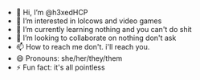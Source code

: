 - 👋 Hi, I’m @h3xedHCP
- 👀 I’m interested in lolcows and video games
- 🌱 I’m currently learning nothing and you can't do shit
- 💞️ I’m looking to collaborate on nothing don't ask
- 📫 How to reach me don't. i'll reach you.
- 😄 Pronouns: she/her/they/them
- ⚡ Fun fact: it's all pointless

<!---
h3xedHCP/h3xedHCP is a ✨ special ✨ repository because its `README.md` (this file) appears on your GitHub profile.
You can click the Preview link to take a look at your changes.
--->
